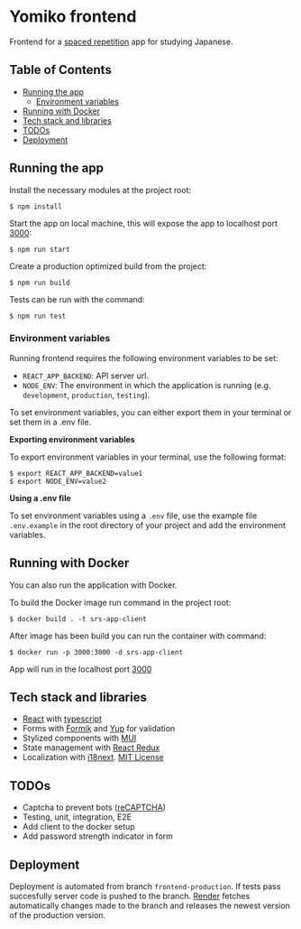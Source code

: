 # Yomiko frontend

Frontend for a [spaced repetition](https://en.wikipedia.org/wiki/Spaced_repetition) app for studying Japanese.

## Table of Contents

* [Running the app](#running-the-app)
    * [Environment variables](#environment-variables)
* [Running with Docker](#running-with-docker)
* [Tech stack and libraries](#tech-stack-and-libraries)
* [TODOs](#todos)
* [Deployment](#deployment)

## Running the app

Install the necessary modules at the project root:
```
$ npm install
```

Start the app on local machine, this will expose the app to localhost port [3000](http://localhost:3000/):
```
$ npm run start
```

Create a production optimized build from the project:
```
$ npm run build
```

Tests can be run with the command:
```
$ npm run test
```

### Environment variables

Running frontend requires the following environment variables to be set:

* `REACT_APP_BACKEND`: API server url.
* `NODE_ENV`: The environment in which the application is running (e.g. `development`, `production`, `testing`).

To set environment variables, you can either export them in your terminal or set them in a .env file.

**Exporting environment variables**

To export environment variables in your terminal, use the following format:
```
$ export REACT_APP_BACKEND=value1
$ export NODE_ENV=value2
```

**Using a .env file**

To set environment variables using a `.env` file, use the example file `.env.example`
in the root directory of your project and add the environment variables.

## Running with Docker

You can also run the application with Docker.

To build the Docker image run command in the project root:
```
$ docker build . -t srs-app-client
```

After image has been build you can run the container with command:
```
$ docker run -p 3000:3000 -d srs-app-client
```

App will run in the localhost port [3000](http://localhost:3000/)

## Tech stack and libraries

- [React](https://reactjs.org/) with [typescript](https://www.typescriptlang.org/)
- Forms with [Formik](https://github.com/jaredpalmer/formik) and [Yup](https://github.com/jquense/yup) for validation
- Stylized components with [MUI](https://github.com/mui/material-ui)
- State management with [React Redux](https://react-redux.js.org/)
- Localization with [i18next](https://www.i18next.com/). [MIT License](https://github.com/i18next/i18next/blob/master/LICENSE)

## TODOs

* Captcha to prevent bots ([reCAPTCHA](https://www.google.com/recaptcha/about/))
* Testing, unit, integration, E2E
* Add client to the docker setup
* Add password strength indicator in form

## Deployment

Deployment is automated from branch `frontend-production`. If tests pass succesfully server code is pushed to the branch.
[Render](https://render.com/) fetches automatically changes made to the branch and releases the newest version of the
production version.

